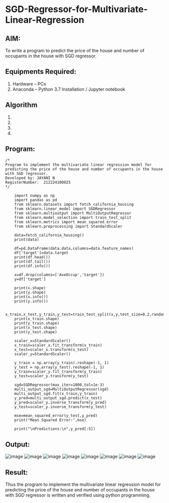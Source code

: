 # SGD-Regressor-for-Multivariate-Linear-Regression

## AIM:
To write a program to predict the price of the house and number of occupants in the house with SGD regressor.

## Equipments Required:
1. Hardware – PCs
2. Anaconda – Python 3.7 Installation / Jupyter notebook

## Algorithm
1. 
2. 
3. 
4. 

## Program:
```
/*
Program to implement the multivariate linear regression model for predicting the price of the house and number of occupants in the house with SGD regressor.
Developed by: JAYANI N
RegisterNumber:  212224100025
*/
```
        import numpy as np
        import pandas as pd
        from sklearn.datasets import fetch_california_housing
        from sklearn.linear_model import SGDRegressor
        from sklearn.multioutput import MultiOutputRegressor
        from sklearn.model_selection import train_test_split
        from sklearn.metrics import mean_squared_error
        from sklearn.preprocessing import StandardScaler
        
        data=fetch_california_housing()
        print(data)
        
        df=pd.DataFrame(data.data,columns=data.feature_names)
        df['target']=data.target
        print(df.head())
        print(df.tail())
        print(df.info())
        
        x=df.drop(columns=['AveOccup','target'])
        y=df['target']
        
        print(x.shape)
        print(y.shape)
        print(x.info())
        print(y.info())
        
        x_train,x_test,y_train,y_test=train_test_split(x,y,test_size=0.2,random_state=2)
        print(x_train.shape)
        print(y_train.shape)
        print(x_test.shape)
        print(y_test.shape)
        
        scaler_x=StandardScaler()
        x_train=scaler_x.fit_transform(x_train)
        x_test=scaler_x.transform(x_test)
        scaler_y=StandardScaler()
        
        y_train = np.array(y_train).reshape(-1, 1)
        y_test = np.array(y_test).reshape(-1, 1)
        y_train=scaler_y.fit_transform(y_train)
        y_test=scaler_y.transform(y_test)
        
        sgd=SGDRegressor(max_iter=1000,tol=1e-3)
        multi_output_sgd=MultiOutputRegressor(sgd)
        multi_output_sgd.fit(x_train,y_train)
        y_pred=multi_output_sgd.predict(x_test)
        y_pred=scaler_y.inverse_transform(y_pred)
        y_test=scaler_y.inverse_transform(y_test)
        
        mse=mean_squared_error(y_test,y_pred)
        print("Mean Squared Error:",mse)
        
        print("\nPredictions:\n",y_pred[:5])

## Output:
![image](https://github.com/user-attachments/assets/c4d5e0f6-6155-48a9-a6a5-09b8f61d452e)
![image](https://github.com/user-attachments/assets/33fdbe23-c9f3-4965-b999-a88698e48baa)
![image](https://github.com/user-attachments/assets/75f6c9d8-479b-4ba1-a93b-c4ce0de28cba)
![image](https://github.com/user-attachments/assets/68173769-2fe1-48e9-b598-832ee2d0e8f1)
![image](https://github.com/user-attachments/assets/b0e70f52-73a6-487b-aab2-a75b33afb57b)
![image](https://github.com/user-attachments/assets/edccde84-a249-4b43-8e11-1c7adbf6e43f)
![image](https://github.com/user-attachments/assets/10c05b51-8ab1-4005-bdf4-553a5c10b721)
![image](https://github.com/user-attachments/assets/2f88500f-03e1-4c85-9000-aed2c0b60550)



## Result:
Thus the program to implement the multivariate linear regression model for predicting the price of the house and number of occupants in the house with SGD regressor is written and verified using python programming.

